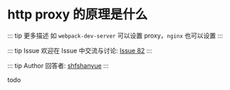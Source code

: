 # http proxy 的原理是什么

::: tip 更多描述 
 如 `webpack-dev-server` 可以设置 proxy，`nginx` 也可以设置 
:::

::: tip Issue 
 欢迎在 Issue 中交流与讨论: [Issue 82](https://github.com/shfshanyue/Daily-Question/issues/82) 
:::

::: tip Author 
回答者: [shfshanyue](https://github.com/shfshanyue) 
:::

todo